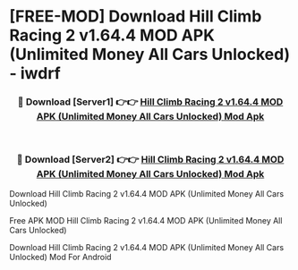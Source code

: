 # [FREE-MOD] Download Hill Climb Racing 2 v1.64.4 MOD APK (Unlimited Money All Cars Unlocked) - iwdrf


<div align="center">
<h3>🔴 Download [Server1] 👉👉 <a href="https://apk-comot.site?title=Hill_Climb_Racing_2_v1.64.4_MOD_APK_(Unlimited_Money_All_Cars_Unlocked)">Hill Climb Racing 2 v1.64.4 MOD APK (Unlimited Money All Cars Unlocked) Mod Apk</a></h3><br>

<h3>🔴 Download [Server2] 👉👉 <a href="https://apk-comot.site?title=Hill_Climb_Racing_2_v1.64.4_MOD_APK_(Unlimited_Money_All_Cars_Unlocked)">Hill Climb Racing 2 v1.64.4 MOD APK (Unlimited Money All Cars Unlocked) Mod Apk</a></h3>
</div>



Download Hill Climb Racing 2 v1.64.4 MOD APK (Unlimited Money All Cars Unlocked) 

Free APK MOD Hill Climb Racing 2 v1.64.4 MOD APK (Unlimited Money All Cars Unlocked) 

Download Hill Climb Racing 2 v1.64.4 MOD APK (Unlimited Money All Cars Unlocked) Mod For Android
